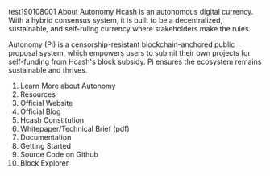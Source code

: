 test190108001
About Autonomy
Hcash is an autonomous digital currency. With a hybrid consensus system, it is built to be a decentralized, sustainable, and self-ruling currency where stakeholders make the rules.



Autonomy (Pi) is a censorship-resistant blockchain-anchored public proposal system, which empowers users to submit their own projects for self-funding from Hcash's block subsidy. Pi ensures the ecosystem remains sustainable and thrives.



1. Learn More about Autonomy
2. Resources
3. Official Website
4. Official Blog
5. Hcash Constitution
6. Whitepaper/Technical Brief (pdf)
7. Documentation
8. Getting Started
9. Source Code on Github
10. Block Explorer
